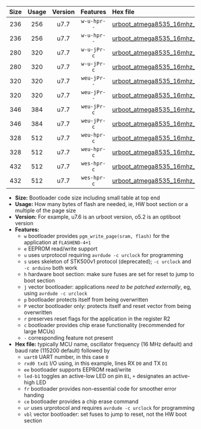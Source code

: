 |Size|Usage|Version|Features|Hex file|
|:-:|:-:|:-:|:-:|:--|
|236|256|u7.7|`w-u-hpr--`|[urboot_atmega8535_16mhz_9600bps_uart0_rxd0_txd1_led+b0_fr_ur.hex](https://raw.githubusercontent.com/stefanrueger/urboot.hex/main/cores/mightycore/atmega8535/fcpu_16mhz/9600_bps/urboot_atmega8535_16mhz_9600bps_uart0_rxd0_txd1_led+b0_fr_ur.hex)|
|236|256|u7.7|`w-u-hpr--`|[urboot_atmega8535_16mhz_9600bps_uart0_rxd0_txd1_led+b7_fr_ur.hex](https://raw.githubusercontent.com/stefanrueger/urboot.hex/main/cores/mightycore/atmega8535/fcpu_16mhz/9600_bps/urboot_atmega8535_16mhz_9600bps_uart0_rxd0_txd1_led+b7_fr_ur.hex)|
|280|320|u7.7|`w-u-jPr-c`|[urboot_atmega8535_16mhz_9600bps_uart0_rxd0_txd1_led+b0_fr_ce_ur_vbl.hex](https://raw.githubusercontent.com/stefanrueger/urboot.hex/main/cores/mightycore/atmega8535/fcpu_16mhz/9600_bps/urboot_atmega8535_16mhz_9600bps_uart0_rxd0_txd1_led+b0_fr_ce_ur_vbl.hex)|
|280|320|u7.7|`w-u-jPr-c`|[urboot_atmega8535_16mhz_9600bps_uart0_rxd0_txd1_led+b7_fr_ce_ur_vbl.hex](https://raw.githubusercontent.com/stefanrueger/urboot.hex/main/cores/mightycore/atmega8535/fcpu_16mhz/9600_bps/urboot_atmega8535_16mhz_9600bps_uart0_rxd0_txd1_led+b7_fr_ce_ur_vbl.hex)|
|320|320|u7.7|`weu-jPr--`|[urboot_atmega8535_16mhz_9600bps_uart0_rxd0_txd1_ee_led+b0_fr_ur_vbl.hex](https://raw.githubusercontent.com/stefanrueger/urboot.hex/main/cores/mightycore/atmega8535/fcpu_16mhz/9600_bps/urboot_atmega8535_16mhz_9600bps_uart0_rxd0_txd1_ee_led+b0_fr_ur_vbl.hex)|
|320|320|u7.7|`weu-jPr--`|[urboot_atmega8535_16mhz_9600bps_uart0_rxd0_txd1_ee_led+b7_fr_ur_vbl.hex](https://raw.githubusercontent.com/stefanrueger/urboot.hex/main/cores/mightycore/atmega8535/fcpu_16mhz/9600_bps/urboot_atmega8535_16mhz_9600bps_uart0_rxd0_txd1_ee_led+b7_fr_ur_vbl.hex)|
|346|384|u7.7|`weu-jPr-c`|[urboot_atmega8535_16mhz_9600bps_uart0_rxd0_txd1_ee_led+b0_fr_ce_ur_vbl.hex](https://raw.githubusercontent.com/stefanrueger/urboot.hex/main/cores/mightycore/atmega8535/fcpu_16mhz/9600_bps/urboot_atmega8535_16mhz_9600bps_uart0_rxd0_txd1_ee_led+b0_fr_ce_ur_vbl.hex)|
|346|384|u7.7|`weu-jPr-c`|[urboot_atmega8535_16mhz_9600bps_uart0_rxd0_txd1_ee_led+b7_fr_ce_ur_vbl.hex](https://raw.githubusercontent.com/stefanrueger/urboot.hex/main/cores/mightycore/atmega8535/fcpu_16mhz/9600_bps/urboot_atmega8535_16mhz_9600bps_uart0_rxd0_txd1_ee_led+b7_fr_ce_ur_vbl.hex)|
|328|512|u7.7|`weu-hpr-c`|[urboot_atmega8535_16mhz_9600bps_uart0_rxd0_txd1_ee_led+b0_fr_ce_ur.hex](https://raw.githubusercontent.com/stefanrueger/urboot.hex/main/cores/mightycore/atmega8535/fcpu_16mhz/9600_bps/urboot_atmega8535_16mhz_9600bps_uart0_rxd0_txd1_ee_led+b0_fr_ce_ur.hex)|
|328|512|u7.7|`weu-hpr-c`|[urboot_atmega8535_16mhz_9600bps_uart0_rxd0_txd1_ee_led+b7_fr_ce_ur.hex](https://raw.githubusercontent.com/stefanrueger/urboot.hex/main/cores/mightycore/atmega8535/fcpu_16mhz/9600_bps/urboot_atmega8535_16mhz_9600bps_uart0_rxd0_txd1_ee_led+b7_fr_ce_ur.hex)|
|432|512|u7.7|`wes-hpr-c`|[urboot_atmega8535_16mhz_9600bps_uart0_rxd0_txd1_ee_led+b0_fr_ce.hex](https://raw.githubusercontent.com/stefanrueger/urboot.hex/main/cores/mightycore/atmega8535/fcpu_16mhz/9600_bps/urboot_atmega8535_16mhz_9600bps_uart0_rxd0_txd1_ee_led+b0_fr_ce.hex)|
|432|512|u7.7|`wes-hpr-c`|[urboot_atmega8535_16mhz_9600bps_uart0_rxd0_txd1_ee_led+b7_fr_ce.hex](https://raw.githubusercontent.com/stefanrueger/urboot.hex/main/cores/mightycore/atmega8535/fcpu_16mhz/9600_bps/urboot_atmega8535_16mhz_9600bps_uart0_rxd0_txd1_ee_led+b7_fr_ce.hex)|

- **Size:** Bootloader code size including small table at top end
- **Usage:** How many bytes of flash are needed, ie, HW boot section or a multiple of the page size
- **Version:** For example, u7.6 is an urboot version, o5.2 is an optiboot version
- **Features:**
  + `w` bootloader provides `pgm_write_page(sram, flash)` for the application at `FLASHEND-4+1`
  + `e` EEPROM read/write support
  + `u` uses urprotocol requiring `avrdude -c urclock` for programming
  + `s` uses skeleton of STK500v1 protocol (deprecated); `-c urclock` and `-c arduino` both work
  + `h` hardware boot section: make sure fuses are set for reset to jump to boot section
  + `j` vector bootloader: applications *need to be patched externally*, eg, using `avrdude -c urclock`
  + `p` bootloader protects itself from being overwritten
  + `P` vector bootloader only: protects itself and reset vector from being overwritten
  + `r` preserves reset flags for the application in the register R2
  + `c` bootloader provides chip erase functionality (recommended for large MCUs)
  + `-` corresponding feature not present
- **Hex file:** typically MCU name, oscillator frequency (16 MHz default) and baud rate (115200 default) followed by
  + `uart0` UART number, in this case `0`
  + `rxd0 txd1` I/O using, in this example, lines RX `D0` and TX `D1`
  + `ee` bootloader supports EEPROM read/write
  + `led-b1` toggles an active-low LED on pin `B1`, `+` designates an active-high LED
  + `fr` bootloader provides non-essential code for smoother error handing
  + `ce` bootloader provides a chip erase command
  + `ur` uses urprotocol and requires `avrdude -c urclock` for programming
  + `vbl` vector bootloader: set fuses to jump to reset, not the HW boot section
